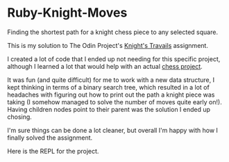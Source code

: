 # Ruby-Knight-Moves
Finding the shortest path for a knight chess piece to any selected square.

This is my solution to The Odin Project's [Knight's Travails](https://www.theodinproject.com/lessons/ruby-knights-travails) assignment.

I created a lot of code that I ended up not needing for this specific project, although I learned a lot that would help with an actual [chess project](https://www.youtube.com/watch?v=EFPWIjDDcPc).

It was fun (and quite difficult) for me to work with a new data structure, I kept thinking in terms of a binary search tree, which resulted in a lot of headaches with figuring out how to print out the path a knight piece was taking (I somehow managed to solve the number of moves quite early on!). Having children nodes point to their parent was the solution I ended up chosing.

I'm sure things can be done a lot cleaner, but overall I'm happy with how I finally solved the assignment.

Here is the REPL for the project.
